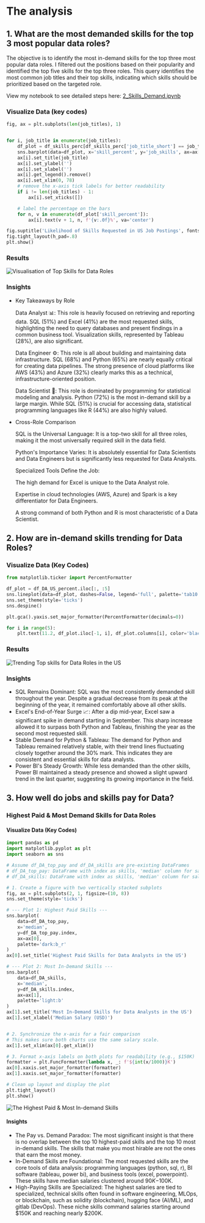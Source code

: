 # The analysis
## 1. What are the most demanded skills for the top 3 most popular data roles?
The objective is to identify the most in-demand skills for the top three most popular data roles. I filtered out the positions based on their popularity and identified the top five skills for the top three roles. This query identifies the most common job titles and their top skills, indicating which skills should be prioritized based on the targeted role.


View my notebook to see detailed steps here: [2_Skills_Demand.ipynb](2_Skill_Demand.ipynb)
### Visualize Data (key codes)
```python
fig, ax = plt.subplots(len(job_titles), 1)


for i, job_title in enumerate(job_titles):
    df_plot = df_skills_perc[df_skills_perc['job_title_short'] == job_title].head(5)
    sns.barplot(data=df_plot, x='skill_percent', y='job_skills', ax=ax[i], hue='skill_count', palette='dark:b_r')
    ax[i].set_title(job_title)
    ax[i].set_ylabel('')
    ax[i].set_xlabel('')
    ax[i].get_legend().remove()
    ax[i].set_xlim(0, 78)
    # remove the x-axis tick labels for better readability
    if i != len(job_titles) - 1:
        ax[i].set_xticks([])

    # label the percentage on the bars
    for n, v in enumerate(df_plot['skill_percent']):
        ax[i].text(v + 1, n, f'{v:.0f}%', va='center')

fig.suptitle('Likelihood of Skills Requested in US Job Postings', fontsize=15)
fig.tight_layout(h_pad=.8)
plt.show()
```

### Results

![Visualisation of Top Skills for Data Roles](images\output_skills.png)

### Insights
- Key Takeaways by Role

    Data Analyst 📊: This role is heavily focused on retrieving and reporting data. SQL (51%) and Excel (41%) are the most requested skills, highlighting the need to query databases and present findings in a common business tool. Visualization skills, represented by Tableau (28%), are also significant.

    Data Engineer ⚙️: This role is all about building and maintaining data infrastructure. SQL (68%) and Python (65%) are nearly equally critical for creating data pipelines. The strong presence of cloud platforms like AWS (43%) and Azure (32%) clearly marks this as a technical, infrastructure-oriented position.

    Data Scientist 🧪: This role is dominated by programming for statistical modeling and analysis. Python (72%) is the most in-demand skill by a large margin. While SQL (51%) is crucial for accessing data, statistical programming languages like R (44%) are also highly valued.

- Cross-Role Comparison

    SQL is the Universal Language: It is a top-two skill for all three roles, making it the most universally required skill in the data field.

    Python's Importance Varies: It is absolutely essential for Data Scientists and Data Engineers but is significantly less requested for Data Analysts.

    Specialized Tools Define the Job:

    The high demand for Excel is unique to the Data Analyst role.

    Expertise in cloud technologies (AWS, Azure) and Spark is a key differentiator for Data Engineers.

    A strong command of both Python and R is most characteristic of a Data Scientist.
## 2. How are in-demand skills trending for Data Roles?
### Visualize Data (Key Codes)
```python
from matplotlib.ticker import PercentFormatter

df_plot = df_DA_US_percent.iloc[:, :5]
sns.lineplot(data=df_plot, dashes=False, legend='full', palette='tab10')
sns.set_theme(style='ticks')
sns.despine() 

plt.gca().yaxis.set_major_formatter(PercentFormatter(decimals=0))

for i in range(5):
    plt.text(11.2, df_plot.iloc[-1, i], df_plot.columns[i], color='black')

```
### Results
![Trending Top skills for Data Roles in the US](images\Trending_Top_Skills_for_Data_Analysts_in_the_US.png)

### Insights
- SQL Remains Dominant: SQL was the most consistently demanded skill throughout the year. Despite a gradual decrease from its peak at the beginning of the year, it remained comfortably above all other skills.
- Excel's End-of-Year Surge 📈: After a dip mid-year, Excel saw a significant spike in demand starting in September. This sharp increase allowed it to surpass both Python and Tableau, finishing the year as the second most requested skill.
- Stable Demand for Python & Tableau: The demand for Python and Tableau remained relatively stable, with their trend lines fluctuating closely together around the 30% mark. This indicates they are consistent and essential skills for data analysts.
- Power BI's Steady Growth: While less demanded than the other skills, Power BI maintained a steady presence and showed a slight upward trend in the last quarter, suggesting its growing importance in the field.

## 3. How well do jobs and skills pay for Data?
### Highest Paid & Most Demand Skills for Data Roles
#### Visualize Data (Key Codes)
```Python
import pandas as pd
import matplotlib.pyplot as plt
import seaborn as sns

# Assume df_DA_top_pay and df_DA_skills are pre-existing DataFrames
# df_DA_top_pay: DataFrame with index as skills, 'median' column for salary, sorted by highest paid
# df_DA_skills: DataFrame with index as skills, 'median' column for salary, sorted by most in-demand

# 1. Create a figure with two vertically stacked subplots
fig, ax = plt.subplots(2, 1, figsize=(10, 8)) 
sns.set_theme(style='ticks')

# --- Plot 1: Highest Paid Skills ---
sns.barplot(
    data=df_DA_top_pay, 
    x='median', 
    y=df_DA_top_pay.index, 
    ax=ax[0], 
    palette='dark:b_r'
)
ax[0].set_title('Highest Paid Skills for Data Analysts in the US')

# --- Plot 2: Most In-Demand Skills ---
sns.barplot(
    data=df_DA_skills, 
    x='median', 
    y=df_DA_skills.index, 
    ax=ax[1], 
    palette='light:b'
)
ax[1].set_title('Most In-Demand Skills for Data Analysts in the US')
ax[1].set_xlabel('Median Salary (USD)')


# 2. Synchronize the x-axis for a fair comparison
# This makes sure both charts use the same salary scale.
ax[1].set_xlim(ax[0].get_xlim())

# 3. Format x-axis labels on both plots for readability (e.g., $150K)
formatter = plt.FuncFormatter(lambda x, _: f'${int(x/1000)}K')
ax[0].xaxis.set_major_formatter(formatter)
ax[1].xaxis.set_major_formatter(formatter)

# Clean up layout and display the plot
plt.tight_layout()
plt.show()
```
![The Highest Paid & Most In-demand Skills](images\Highest_Paid_and_Most_In_Demand_Skills_for_Data_Analysts_in_the_US.png)
#### Insights
- The Pay vs. Demand Paradox: The most significant insight is that there is no overlap between the top 10 highest-paid skills and the top 10 most in-demand skills. The skills that make you most hirable are not the ones that earn the most money.
- In-Demand Skills are Foundational: The most requested skills are the core tools of data analysis: programming languages (python, sql, r), BI software (tableau, power bi), and business tools (excel, powerpoint). These skills have median salaries clustered around $90K-$100K.
- High-Paying Skills are Specialized: The highest salaries are tied to specialized, technical skills often found in software engineering, MLOps, or blockchain, such as solidity (blockchain), hugging face (AI/ML), and gitlab (DevOps). These niche skills command salaries starting around $150K and reaching nearly $200K.